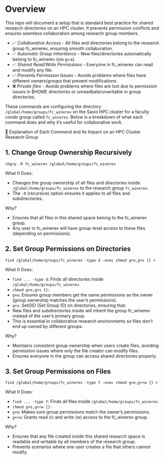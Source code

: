 # Overview

This repo will document a setup that is standard best practice for shared
research directories on an HPC cluster. It prevents permission conflicts and
ensures seamless collaboration among research group members. 

- ✅ *Collaborative Access* - All files and directories belong to the research group fc_winerev, ensuring smooth collaboration.
- ✅ *Automatic Group Inheritance* - New files/directories automatically belong to fc_winerev (via g+s).
- ✅ *Shared Read/Write Permissions* - Everyone in fc_winerev can read and modify any file.
- ✅ *Prevents Permission Issues* - Avoids problems where files have different owners/groups that prevent modifications.
- ❌ *Private files* - Avoids problems where files are lost due to permission issues in $HOME directories or unreadbale/unwritable in group directories.

These commands are configuring the directory `/global/home/groups/fc_winerev` on
the Savio HPC cluster for a faculty condo group called `fc_winerev`. Below is a
breakdown of what each command does and why it’s useful for collaborative work.

🚀 Explanation of Each Command and Its Impact on an HPC Cluster Research Group

## 1. Change Group Ownership Recursively

`chgrp -R fc_winerev /global/home/groups/fc_winerev`

What It Does:
- Changes the group ownership of all files and directories inside `/global/home/groups/fc_winerev` to the research group `fc_winerev`.
- The `-R` (recursive) option ensures it applies to all files and subdirectories.

Why?
- Ensures that all files in this shared space belong to the fc_winerev group.
- Any user in fc_winerev will have group-level access to these files (depending on permissions).

## 2. Set Group Permissions on Directories

`find /global/home/groups/fc_winerev -type d -exec chmod g+o,g+s {} +`

What It Does:
- `find ... -type d`: Finds all directories inside `/global/home/groups/fc_winerev`.
- `chmod g+o,g+s {}:`
- `g+o`: Ensures group members get the same permissions as the owner (group ownership matches the user’s permissions).
- `g+s`: SetGID (Set Group ID) on directories, ensuring that:
- New files and subdirectories inside will inherit the group fc_winerev instead of the user’s primary group.
- This is essential in collaborative research environments so files don’t end up owned by different groups.

Why?
- Maintains consistent group ownership when users create files, avoiding permission issues where only the file creator can modify files.
- Ensures everyone in the group can access shared directories properly.

## 3. Set Group Permissions on Files

`find /global/home/groups/fc_winerev -type f -exec chmod g+o,g+rw {} +`

What It Does:
- `find ... -type f`: Finds all files inside `/global/home/groups/fc_winerev`.
- `chmod g+o,g+rw {}:`
- `g+o`: Makes sure group permissions match the owner’s permissions.
- `g+rw`: Grants read (r) and write (w) access to the fc_winerev group.

Why?
- Ensures that any file created inside this shared research space is readable and writable by all members of the research group.
- Prevents scenarios where one user creates a file that others cannot modify.
